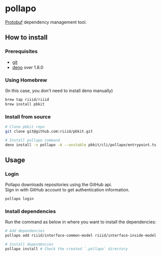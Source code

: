 # pollapo
[Protobuf][protobuf] dependency management tool.

[protobuf]: https://developers.google.com/protocol-buffers


## How to install
### Prerequisites
- [git](https://git-scm.com/)
- [deno](https://deno.land/) over 1.8.0

### Using Homebrew

(In this case, you don't need to install deno manually)
```sh
brew tap riiid/riiid
brew install pbkit
```

### Install from source

```sh
# Clone pbkit repo
git clone git@github.com:riiid/pbkit.git

# Install pollapo command
deno install -n pollapo -A --unstable pbkit/cli/pollapo/entrypoint.ts
```


## Usage

### Login
Pollapo downloads repositories using the GitHub api.\
Sign in with GitHub account to get authentication information.
```sh
pollapo login
```

### Install dependencies
Run the command as below in where you want to install the dependencies:
```sh
# Add dependencies
pollapo add riiid/interface-common-model riiid/interface-inside-model

# Install dependencies
pollapo install # Check the created `.pollapo` directory
```
